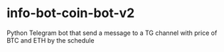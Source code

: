 # info-bot-coin-bot-v2
Python Telegram bot that send a message to a TG channel with price of BTC and ETH by the schedule
